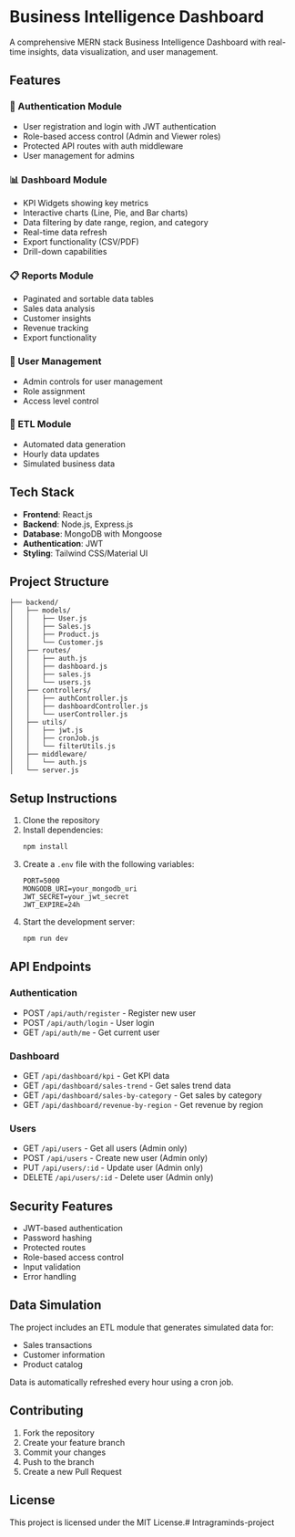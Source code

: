 # Business Intelligence Dashboard

A comprehensive MERN stack Business Intelligence Dashboard with real-time insights, data visualization, and user management.

## Features

### 🔐 Authentication Module
- User registration and login with JWT authentication
- Role-based access control (Admin and Viewer roles)
- Protected API routes with auth middleware
- User management for admins

### 📊 Dashboard Module
- KPI Widgets showing key metrics
- Interactive charts (Line, Pie, and Bar charts)
- Data filtering by date range, region, and category
- Real-time data refresh
- Export functionality (CSV/PDF)
- Drill-down capabilities

### 📋 Reports Module
- Paginated and sortable data tables
- Sales data analysis
- Customer insights
- Revenue tracking
- Export functionality

### 👥 User Management
- Admin controls for user management
- Role assignment
- Access level control

### 📁 ETL Module
- Automated data generation
- Hourly data updates
- Simulated business data

## Tech Stack

- **Frontend**: React.js
- **Backend**: Node.js, Express.js
- **Database**: MongoDB with Mongoose
- **Authentication**: JWT
- **Styling**: Tailwind CSS/Material UI

## Project Structure

```
├── backend/
│   ├── models/
│   │   ├── User.js
│   │   ├── Sales.js
│   │   ├── Product.js
│   │   └── Customer.js
│   ├── routes/
│   │   ├── auth.js
│   │   ├── dashboard.js
│   │   ├── sales.js
│   │   └── users.js
│   ├── controllers/
│   │   ├── authController.js
│   │   ├── dashboardController.js
│   │   └── userController.js
│   ├── utils/
│   │   ├── jwt.js
│   │   ├── cronJob.js
│   │   └── filterUtils.js
│   ├── middleware/
│   │   └── auth.js
│   └── server.js
```

## Setup Instructions

1. Clone the repository
2. Install dependencies:
   ```bash
   npm install
   ```
3. Create a `.env` file with the following variables:
   ```env
   PORT=5000
   MONGODB_URI=your_mongodb_uri
   JWT_SECRET=your_jwt_secret
   JWT_EXPIRE=24h
   ```
4. Start the development server:
   ```bash
   npm run dev
   ```

## API Endpoints

### Authentication
- POST `/api/auth/register` - Register new user
- POST `/api/auth/login` - User login
- GET `/api/auth/me` - Get current user

### Dashboard
- GET `/api/dashboard/kpi` - Get KPI data
- GET `/api/dashboard/sales-trend` - Get sales trend data
- GET `/api/dashboard/sales-by-category` - Get sales by category
- GET `/api/dashboard/revenue-by-region` - Get revenue by region

### Users
- GET `/api/users` - Get all users (Admin only)
- POST `/api/users` - Create new user (Admin only)
- PUT `/api/users/:id` - Update user (Admin only)
- DELETE `/api/users/:id` - Delete user (Admin only)

## Security Features

- JWT-based authentication
- Password hashing
- Protected routes
- Role-based access control
- Input validation
- Error handling

## Data Simulation

The project includes an ETL module that generates simulated data for:
- Sales transactions
- Customer information
- Product catalog

Data is automatically refreshed every hour using a cron job.

## Contributing

1. Fork the repository
2. Create your feature branch
3. Commit your changes
4. Push to the branch
5. Create a new Pull Request

## License

This project is licensed under the MIT License.#   I n t r a g r a m i n d s - p r o j e c t  
 